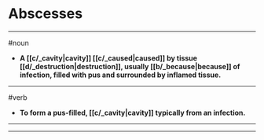 # Abscesses
---
#noun
- **A [[c/_cavity|cavity]] [[c/_caused|caused]] by tissue [[d/_destruction|destruction]], usually [[b/_because|because]] of infection, filled with pus and surrounded by inflamed tissue.**
---
#verb
- **To form a pus-filled, [[c/_cavity|cavity]] typically from an infection.**
---
---
